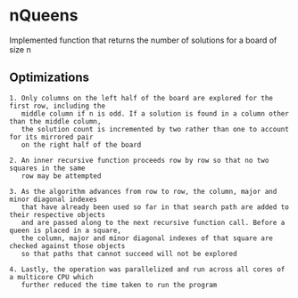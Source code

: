# nQueens #
Implemented function that returns the number of solutions for a board of size n    

## Optimizations ##

	1. Only columns on the left half of the board are explored for the first row, including the 
       middle column if n is odd. If a solution is found in a column other than the middle column, 
       the solution count is incremented by two rather than one to account for its mirrored pair 
       on the right half of the board 
	
	2. An inner recursive function proceeds row by row so that no two squares in the same 
       row may be attempted
	
	3. As the algorithm advances from row to row, the column, major and minor diagonal indexes 
       that have already been used so far in that search path are added to their respective objects 
       and are passed along to the next recursive function call. Before a queen is placed in a square, 
       the column, major and minor diagonal indexes of that square are checked against those objects 
       so that paths that cannot succeed will not be explored
	
	4. Lastly, the operation was parallelized and run across all cores of a multicore CPU which 
       further reduced the time taken to run the program
	
